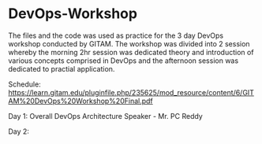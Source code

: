 # DevOps-Workshop

The files and the code was used as practice for the 3 day DevOps workshop conducted by GITAM. The workshop was divided into 2 session whereby the morning 2hr session was dedicated
theory and introduction of various concepts comprised in DevOps and the afternoon session was dedicated to practial application. 

Schedule: https://learn.gitam.edu/pluginfile.php/235625/mod_resource/content/6/GITAM%20DevOps%20Workshop%20Final.pdf

Day 1: Overall DevOps Architecture
Speaker - Mr. PC Reddy 

Day 2: 
 

